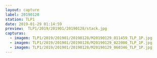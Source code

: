 ```yaml
---
layout: capture
label: 20190128
station: TLP1
date: 2019-01-29 01:14:59
preview:  TLP1/2019/201901/20190128/stack.jpg
capturas:
  - imagem: TLP1/2019/201901/20190128/M20190129_011459_TLP_1P.jpg
  - imagem: TLP1/2019/201901/20190128/M20190129_022000_TLP_1P.jpg
  - imagem: TLP1/2019/201901/20190128/M20190129_060346_TLP_1P.jpg
---
```

